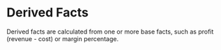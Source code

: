 # Derived Facts

Derived facts are calculated from one or more base facts, such as profit (revenue - cost) or margin percentage.
